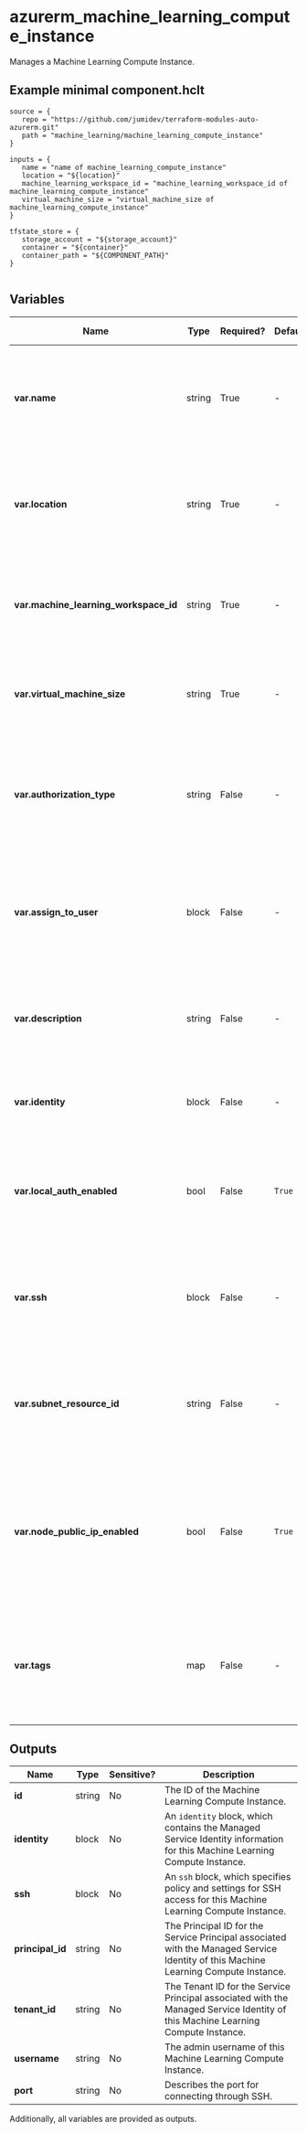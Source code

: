 # azurerm_machine_learning_compute_instance

Manages a Machine Learning Compute Instance.

## Example minimal component.hclt

```hcl
source = {
   repo = "https://github.com/jumidev/terraform-modules-auto-azurerm.git" 
   path = "machine_learning/machine_learning_compute_instance" 
}

inputs = {
   name = "name of machine_learning_compute_instance" 
   location = "${location}" 
   machine_learning_workspace_id = "machine_learning_workspace_id of machine_learning_compute_instance" 
   virtual_machine_size = "virtual_machine_size of machine_learning_compute_instance" 
}

tfstate_store = {
   storage_account = "${storage_account}" 
   container = "${container}" 
   container_path = "${COMPONENT_PATH}" 
}


```

## Variables

| Name | Type | Required? |  Default  |  possible values |  Description |
| ---- | ---- | --------- |  ----------- | ----------- | ----------- |
| **var.name** | string | True | -  |  -  |  The name which should be used for this Machine Learning Compute Instance. Changing this forces a new Machine Learning Compute Instance to be created. | 
| **var.location** | string | True | -  |  -  |  The Azure Region where the Machine Learning Compute Instance should exist. Changing this forces a new Machine Learning Compute Instance to be created. | 
| **var.machine_learning_workspace_id** | string | True | -  |  -  |  The ID of the Machine Learning Workspace. Changing this forces a new Machine Learning Compute Instance to be created. | 
| **var.virtual_machine_size** | string | True | -  |  -  |  The Virtual Machine Size. Changing this forces a new Machine Learning Compute Instance to be created. | 
| **var.authorization_type** | string | False | -  |  `personal`  |  The Compute Instance Authorization type. Possible values include: `personal`. Changing this forces a new Machine Learning Compute Instance to be created. | 
| **var.assign_to_user** | block | False | -  |  -  |  A `assign_to_user` block. A user explicitly assigned to a personal compute instance. Changing this forces a new Machine Learning Compute Instance to be created. | 
| **var.description** | string | False | -  |  -  |  The description of the Machine Learning Compute Instance. Changing this forces a new Machine Learning Compute Instance to be created. | 
| **var.identity** | block | False | -  |  -  |  An `identity` block. Changing this forces a new Machine Learning Compute Instance to be created. | 
| **var.local_auth_enabled** | bool | False | `True`  |  -  |  Whether local authentication methods is enabled. Defaults to `true`. Changing this forces a new Machine Learning Compute Instance to be created. | 
| **var.ssh** | block | False | -  |  -  |  A `ssh` block. Specifies policy and settings for SSH access. Changing this forces a new Machine Learning Compute Instance to be created. | 
| **var.subnet_resource_id** | string | False | -  |  -  |  Virtual network subnet resource ID the compute nodes belong to. Changing this forces a new Machine Learning Compute Instance to be created. | 
| **var.node_public_ip_enabled** | bool | False | `True`  |  -  |  Whether the compute instance will have a public ip. To set this to false a `subnet_resource_id` needs to be set. Defaults to `true`. Changing this forces a new Machine Learning Compute Cluster to be created. | 
| **var.tags** | map | False | -  |  -  |  A mapping of tags which should be assigned to the Machine Learning Compute Instance. Changing this forces a new Machine Learning Compute Instance to be created. | 



## Outputs

| Name | Type | Sensitive? | Description |
| ---- | ---- | --------- | --------- |
| **id** | string | No  | The ID of the Machine Learning Compute Instance. | 
| **identity** | block | No  | An `identity` block, which contains the Managed Service Identity information for this Machine Learning Compute Instance. | 
| **ssh** | block | No  | An `ssh` block, which specifies policy and settings for SSH access for this Machine Learning Compute Instance. | 
| **principal_id** | string | No  | The Principal ID for the Service Principal associated with the Managed Service Identity of this Machine Learning Compute Instance. | 
| **tenant_id** | string | No  | The Tenant ID for the Service Principal associated with the Managed Service Identity of this Machine Learning Compute Instance. | 
| **username** | string | No  | The admin username of this Machine Learning Compute Instance. | 
| **port** | string | No  | Describes the port for connecting through SSH. | 

Additionally, all variables are provided as outputs.
